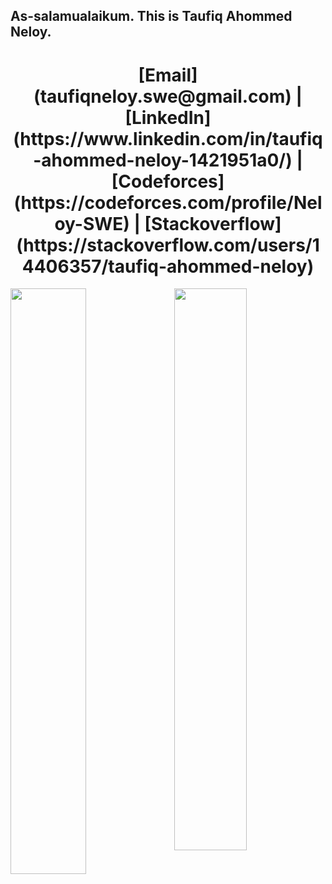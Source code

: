 ## As-salamualaikum. This is Taufiq Ahommed Neloy.
<h1 align="center"> [Email](taufiqneloy.swe@gmail.com) | [LinkedIn](https://www.linkedin.com/in/taufiq-ahommed-neloy-1421951a0/) | [Codeforces](https://codeforces.com/profile/Neloy-SWE) | [Stackoverflow](https://stackoverflow.com/users/14406357/taufiq-ahommed-neloy)</h1>

<img  src="https://github-readme-stats.vercel.app/api?username=Neloy-SWE&show_icons=true&hide_border=true&theme=tokyonight" width="48%" align="right" >
<img  src="https://github-readme-streak-stats.herokuapp.com/?user=Neloy-SWE&theme=tokyonight&hide_border=true" width="49%" >

